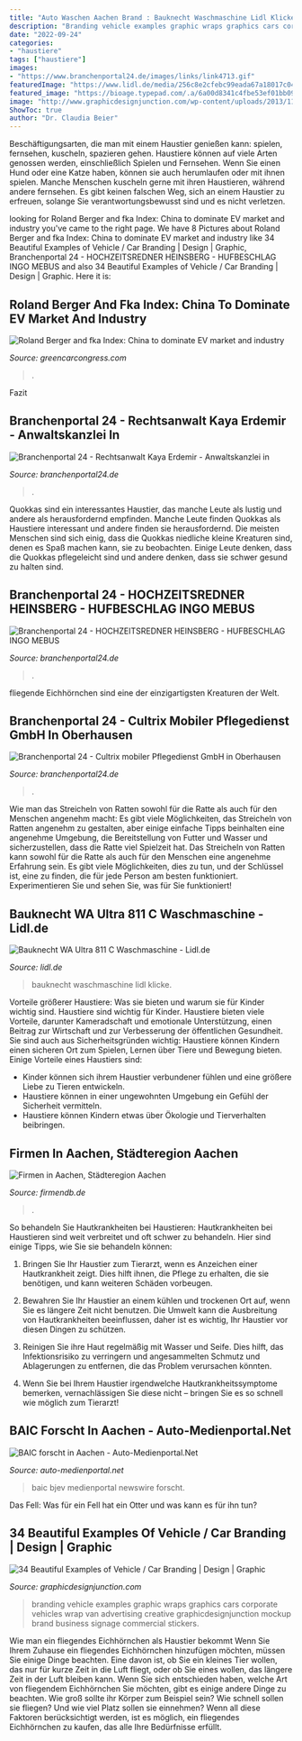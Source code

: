 ```yaml
---
title: "Auto Waschen Aachen Brand : Bauknecht Waschmaschine Lidl Klicke"
description: "Branding vehicle examples graphic wraps graphics cars corporate vehicles wrap van advertising creative graphicdesignjunction mockup brand business signage commercial stickers"
date: "2022-09-24"
categories:
- "haustiere"
tags: ["haustiere"]
images:
- "https://www.branchenportal24.de/images/links/link4713.gif"
featuredImage: "https://www.lidl.de/media/256c8e2cfebc99eada67a18017c04124.jpeg"
featured_image: "https://bioage.typepad.com/.a/6a00d8341c4fbe53ef01bb09a7f2e1970d-600wi"
image: "http://www.graphicdesignjunction.com/wp-content/uploads/2013/11/vehicle-branding-4.jpg"
ShowToc: true
author: "Dr. Claudia Beier"
---
```



Beschäftigungsarten, die man mit einem Haustier genießen kann: spielen, fernsehen, kuscheln, spazieren gehen.
Haustiere können auf viele Arten genossen werden, einschließlich Spielen und Fernsehen. Wenn Sie einen Hund oder eine Katze haben, können sie auch herumlaufen oder mit ihnen spielen. Manche Menschen kuscheln gerne mit ihren Haustieren, während andere fernsehen. Es gibt keinen falschen Weg, sich an einem Haustier zu erfreuen, solange Sie verantwortungsbewusst sind und es nicht verletzen.

	

		
looking for Roland Berger and fka Index: China to dominate EV market and industry you've came to the right page. We have 8 Pictures about Roland Berger and fka Index: China to dominate EV market and industry like 34 Beautiful Examples of Vehicle / Car Branding | Design | Graphic, Branchenportal 24 - HOCHZEITSREDNER HEINSBERG - HUFBESCHLAG INGO MEBUS and also 34 Beautiful Examples of Vehicle / Car Branding | Design | Graphic. Here it is:
		
    
## Roland Berger And Fka Index: China To Dominate EV Market And Industry

<img loading=lazy src="https://bioage.typepad.com/.a/6a00d8341c4fbe53ef01bb09a7f2e1970d-600wi" onerror="this.onerror=null;this.src='https://tse1.mm.bing.net/th?id=OIP.Y7IOe5S3yIZvz_k2Z3DXwAHaEl&amp;pid=15.1';" alt="Roland Berger and fka Index: China to dominate EV market and industry">

_Source: greencarcongress.com_

>. 

	

Fazit

    
## Branchenportal 24 - Rechtsanwalt Kaya Erdemir - Anwaltskanzlei In

<img loading=lazy src="http://www.branchenportal24.de/images/links/link9219.gif" onerror="this.onerror=null;this.src='https://tse2.mm.bing.net/th?id=OIP.FbKlcZb5yjHxte2hLMJsywAAAA&amp;pid=15.1';" alt="Branchenportal 24 - Rechtsanwalt Kaya Erdemir - Anwaltskanzlei in">

_Source: branchenportal24.de_

>. 

	

Quokkas sind ein interessantes Haustier, das manche Leute als lustig und andere als herausfordernd empfinden.
Manche Leute finden Quokkas als Haustiere interessant und andere finden sie herausfordernd. Die meisten Menschen sind sich einig, dass die Quokkas niedliche kleine Kreaturen sind, denen es Spaß machen kann, sie zu beobachten. Einige Leute denken, dass die Quokkas pflegeleicht sind und andere denken, dass sie schwer gesund zu halten sind.

    
## Branchenportal 24 - HOCHZEITSREDNER HEINSBERG - HUFBESCHLAG INGO MEBUS

<img loading=lazy src="http://www.branchenportal24.de/images/links/link6026.gif" onerror="this.onerror=null;this.src='https://tse2.mm.bing.net/th?id=OIP.h-O5jYHRLmqxUyCrlJUFPgAAAA&amp;pid=15.1';" alt="Branchenportal 24 - HOCHZEITSREDNER HEINSBERG - HUFBESCHLAG INGO MEBUS">

_Source: branchenportal24.de_

>. 

	

fliegende Eichhörnchen sind eine der einzigartigsten Kreaturen der Welt.

    
## Branchenportal 24 - Cultrix Mobiler Pflegedienst GmbH In Oberhausen

<img loading=lazy src="https://www.branchenportal24.de/images/links/link4713.gif" onerror="this.onerror=null;this.src='https://tse2.mm.bing.net/th?id=OIP.4doh8ITaun0Dkk9BTw5yEAAAAA&amp;pid=15.1';" alt="Branchenportal 24 - Cultrix mobiler Pflegedienst GmbH in Oberhausen">

_Source: branchenportal24.de_

>. 

	

Wie man das Streicheln von Ratten sowohl für die Ratte als auch für den Menschen angenehm macht: Es gibt viele Möglichkeiten, das Streicheln von Ratten angenehm zu gestalten, aber einige einfache Tipps beinhalten eine angenehme Umgebung, die Bereitstellung von Futter und Wasser und sicherzustellen, dass die Ratte viel Spielzeit hat.
Das Streicheln von Ratten kann sowohl für die Ratte als auch für den Menschen eine angenehme Erfahrung sein. Es gibt viele Möglichkeiten, dies zu tun, und der Schlüssel ist, eine zu finden, die für jede Person am besten funktioniert. Experimentieren Sie und sehen Sie, was für Sie funktioniert!

    
## Bauknecht WA Ultra 811 C Waschmaschine - Lidl.de

<img loading=lazy src="https://www.lidl.de/media/256c8e2cfebc99eada67a18017c04124.jpeg" onerror="this.onerror=null;this.src='https://tse2.mm.bing.net/th?id=OIP.dHmbM2riMZuJKdkdvdgKpwHaFj&amp;pid=15.1';" alt="Bauknecht WA Ultra 811 C Waschmaschine - Lidl.de">

_Source: lidl.de_

>bauknecht waschmaschine lidl klicke. 

	

Vorteile größerer Haustiere: Was sie bieten und warum sie für Kinder wichtig sind.
Haustiere sind wichtig für Kinder. Haustiere bieten viele Vorteile, darunter Kameradschaft und emotionale Unterstützung, einen Beitrag zur Wirtschaft und zur Verbesserung der öffentlichen Gesundheit. Sie sind auch aus Sicherheitsgründen wichtig: Haustiere können Kindern einen sicheren Ort zum Spielen, Lernen über Tiere und Bewegung bieten. Einige Vorteile eines Haustiers sind:
- Kinder können sich ihrem Haustier verbundener fühlen und eine größere Liebe zu Tieren entwickeln.
- Haustiere können in einer ungewohnten Umgebung ein Gefühl der Sicherheit vermitteln.
- Haustiere können Kindern etwas über Ökologie und Tierverhalten beibringen.

    
## Firmen In Aachen, Städteregion Aachen

<img loading=lazy src="http://www.firmendb.de/grafik/karten/aachen_in_ac-thumb.png" onerror="this.onerror=null;this.src='https://tse4.mm.bing.net/th?id=OIP.gkqUQQ0GRKd9fqkDS6P7GwAAAA&amp;pid=15.1';" alt="Firmen in Aachen, Städteregion Aachen">

_Source: firmendb.de_

>. 

	

So behandeln Sie Hautkrankheiten bei Haustieren:
Hautkrankheiten bei Haustieren sind weit verbreitet und oft schwer zu behandeln. Hier sind einige Tipps, wie Sie sie behandeln können:
1. Bringen Sie Ihr Haustier zum Tierarzt, wenn es Anzeichen einer Hautkrankheit zeigt. Dies hilft ihnen, die Pflege zu erhalten, die sie benötigen, und kann weiteren Schäden vorbeugen.

2. Bewahren Sie Ihr Haustier an einem kühlen und trockenen Ort auf, wenn Sie es längere Zeit nicht benutzen. Die Umwelt kann die Ausbreitung von Hautkrankheiten beeinflussen, daher ist es wichtig, Ihr Haustier vor diesen Dingen zu schützen.

3. Reinigen Sie ihre Haut regelmäßig mit Wasser und Seife. Dies hilft, das Infektionsrisiko zu verringern und angesammelten Schmutz und Ablagerungen zu entfernen, die das Problem verursachen könnten.

4. Wenn Sie bei Ihrem Haustier irgendwelche Hautkrankheitssymptome bemerken, vernachlässigen Sie diese nicht – bringen Sie es so schnell wie möglich zum Tierarzt!

    
## BAIC Forscht In Aachen - Auto-Medienportal.Net

<img loading=lazy src="http://www.auto-medienportal.net/bild/load/detail/106690" onerror="this.onerror=null;this.src='https://tse4.mm.bing.net/th?id=OIP.oPp28ldf2uiOSjtDDi_PsAHaGk&amp;pid=15.1';" alt="BAIC forscht in Aachen - Auto-Medienportal.Net">

_Source: auto-medienportal.net_

>baic bjev medienportal newswire forscht. 

	

Das Fell: Was für ein Fell hat ein Otter und was kann es für ihn tun?

    
## 34 Beautiful Examples Of Vehicle / Car Branding | Design | Graphic

<img loading=lazy src="http://www.graphicdesignjunction.com/wp-content/uploads/2013/11/vehicle-branding-4.jpg" onerror="this.onerror=null;this.src='https://tse1.mm.bing.net/th?id=OIP.smeAU8N6EXx_HcUrI-zblQHaE0&amp;pid=15.1';" alt="34 Beautiful Examples of Vehicle / Car Branding | Design | Graphic">

_Source: graphicdesignjunction.com_

>branding vehicle examples graphic wraps graphics cars corporate vehicles wrap van advertising creative graphicdesignjunction mockup brand business signage commercial stickers. 

	

Wie man ein fliegendes Eichhörnchen als Haustier bekommt
Wenn Sie Ihrem Zuhause ein fliegendes Eichhörnchen hinzufügen möchten, müssen Sie einige Dinge beachten. Eine davon ist, ob Sie ein kleines Tier wollen, das nur für kurze Zeit in die Luft fliegt, oder ob Sie eines wollen, das längere Zeit in der Luft bleiben kann. Wenn Sie sich entschieden haben, welche Art von fliegendem Eichhörnchen Sie möchten, gibt es einige andere Dinge zu beachten. Wie groß sollte ihr Körper zum Beispiel sein? Wie schnell sollen sie fliegen? Und wie viel Platz sollen sie einnehmen? Wenn all diese Faktoren berücksichtigt werden, ist es möglich, ein fliegendes Eichhörnchen zu kaufen, das alle Ihre Bedürfnisse erfüllt.

